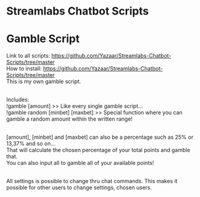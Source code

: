 # Streamlabs Chatbot Scripts
# Gamble Script
Link to all scripts: https://github.com/Yazaar/Streamlabs-Chatbot-Scripts/tree/master <br />
How to install: https://github.com/Yazaar/Streamlabs-Chatbot-Scripts/tree/master <br />
This is my own gamble script. <br /> <br />

Includes: <br />
!gamble [amount]  >> Like every single gamble script... <br />
!gamble random [minbet] [maxbet] >> Special function where you can gamble a random amount within the written range! <br /> <br />

[amount], [minbet] and [maxbet] can also be a percentage such as 25% or 13,37% and so on... <br />
That will calculate the chosen percentage of your total points and gamble that. <br />
You can also input all to gamble all of your available points! <br /> <br />

All settings is possible to change thru chat commands. This makes it possible for other users to change settings, chosen users.
